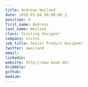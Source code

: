 ```yaml
---
title: Andreas Weiland
date: 2016-01-04 00:00:00 Z
position: 0
first_name: Andreas
last_name: Weiland
class: Visiting designer
company: Vivino
job_title: Senior Product Designer
twitter: aweiland
email:
linkedin:
website: http://www.beak.dk/
dribbble:
github:
medium:
---
```


